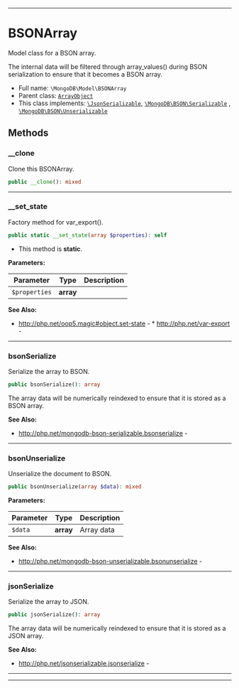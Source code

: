 ***

# BSONArray

Model class for a BSON array.

The internal data will be filtered through array_values() during BSON serialization to ensure that it becomes a BSON
array.

* Full name: `\MongoDB\Model\BSONArray`
* Parent class: [`ArrayObject`](../../ArrayObject.md)
* This class implements:
  [`\JsonSerializable`](../../JsonSerializable.md), [`\MongoDB\BSON\Serializable`](../BSON/Serializable.md)
  , [`\MongoDB\BSON\Unserializable`](../BSON/Unserializable.md)

## Methods

### __clone

Clone this BSONArray.

```php
public __clone(): mixed
```

***

### __set_state

Factory method for var_export().

```php
public static __set_state(array $properties): self
```

* This method is **static**.

**Parameters:**

| Parameter | Type | Description |
|-----------|------|-------------|
| `$properties` | **array** |  |

**See Also:**

* http://php.net/oop5.magic#object.set-state - * http://php.net/var-export -

***

### bsonSerialize

Serialize the array to BSON.

```php
public bsonSerialize(): array
```

The array data will be numerically reindexed to ensure that it is stored as a BSON array.

**See Also:**

* http://php.net/mongodb-bson-serializable.bsonserialize -

***

### bsonUnserialize

Unserialize the document to BSON.

```php
public bsonUnserialize(array $data): mixed
```

**Parameters:**

| Parameter | Type | Description |
|-----------|------|-------------|
| `$data` | **array** | Array data |

**See Also:**

* http://php.net/mongodb-bson-unserializable.bsonunserialize -

***

### jsonSerialize

Serialize the array to JSON.

```php
public jsonSerialize(): array
```

The array data will be numerically reindexed to ensure that it is stored as a JSON array.

**See Also:**

* http://php.net/jsonserializable.jsonserialize -

***


***

